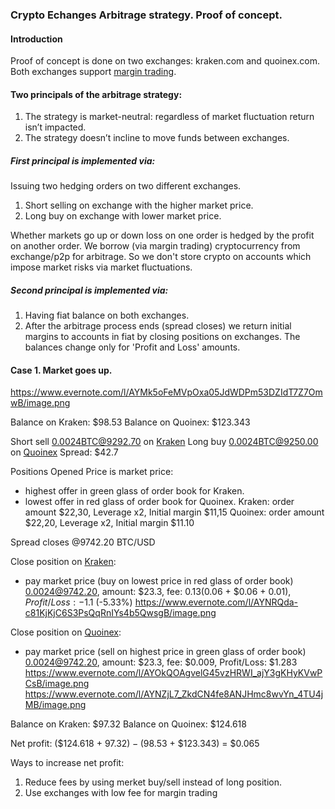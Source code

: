 
### Crypto Echanges Arbitrage strategy. Proof of concept.

#### Introduction
Proof of concept is done on two exchanges: kraken.com and quoinex.com. Both exchanges support [margin trading](https://www.investopedia.com/university/margin/ "margin trading").

#### Two principals of the arbitrage strategy:
1. The strategy is market-neutral: regardless of market fluctuation return isn’t impacted.
2. The strategy doesn’t incline to move funds between exchanges.

##### First principal is implemented via:
Issuing two hedging orders on two different exchanges.
1. Short selling on exchange with the higher market price.
2. Long buy on exchange with lower market price.

Whether markets go up or down loss on one order is hedged by the profit on another order.
We borrow (via margin trading) cryptocurrency from exchange/p2p for arbitrage. So we don't store crypto on accounts which impose market risks via market fluctuations.

##### Second principal is implemented via:
1. Having fiat balance on both exchanges.
2. After the arbitrage process ends (spread closes) we return initial margins to accounts in fiat by closing positions on exchanges. The balances change only for 'Profit and Loss' amounts.

#### Case 1. Market goes up.
https://www.evernote.com/l/AYMk5oFeMVpOxa05JdWDPm53DZIdT7Z7OmwB/image.png

Balance on Kraken: $98.53
Balance on Quoinex: $123.343

Short sell 0.0024BTC@9292.70 on [Kraken](https://www.evernote.com/l/AYObbjV41qlPyonuyO8zjVpuMAurNTbIzf8B/image.png "Kraken")
Long buy 0.0024BTC@9250.00 on [Quoinex](https://www.evernote.com/l/AYPvD0am6JlI-peA6FtkdFFk2JaVZtbMak4B/image.png "Quoinex")
Spread: $42.7

Positions Opened Price is market price:
- highest offer in green glass of order book for Kraken.
- lowest offer in red glass of order book for Quoinex.
Kraken: order amount $22,30, Leverage x2, Initial margin $11,15
Quoinex: order amount $22,20, Leverage x2, Initial margin $11.10

Spread closes @9742.20 BTC/USD

Close position on [Kraken](https://www.evernote.com/l/AYOpIXhVy3lFOoroW9-uKYkAEaLA5OhWT1oB/image.png):
- pay market price (buy on lowest price in red glass of order book)
0.0024@9742.20, amount: $23.3, fee: $0.13 ($0.06 + $0.06 + $0.01), Profit/Loss: -$1.1 (-5.33%)
https://www.evernote.com/l/AYNRQda-c81KjKjC6S3PsQqRnIYs4b5QwsgB/image.png


Close position on [Quoinex](https://www.evernote.com/l/AYP7HMKNtrlM37KFWgI30a3IMuo_vdNlPIMB/image.png):
- pay market price (sell on highest price in green glass of order book)
0.0024@9742.20, amount: $23.3, fee: $0.009, Profit/Loss: $1.283
https://www.evernote.com/l/AYOkQOAgvelG45vzHRWI_ajY3gKHyKVwPCsB/image.png
https://www.evernote.com/l/AYNZjL7_ZkdCN4fe8ANJHmc8wvYn_4TU4jMB/image.png

Balance on Kraken: $97.32
Balance on Quoinex: $124.618

Net profit: ($124.618 + $97.32) - ($98.53 + $123.343) = $0.065

Ways to increase net profit:
1. Reduce fees by using merket buy/sell instead of long position.
2. Use exchanges with low fee for margin trading
